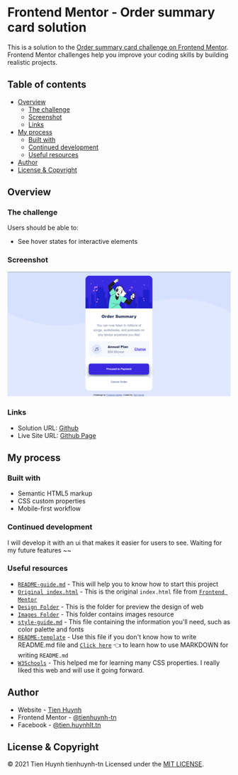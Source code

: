 # Frontend Mentor - Order summary card solution

This is a solution to the [Order summary card challenge on Frontend Mentor](https://www.frontendmentor.io/challenges/order-summary-component-QlPmajDUj). Frontend Mentor challenges help you improve your coding skills by building realistic projects. 

## Table of contents

- [Overview](#overview)
  - [The challenge](#the-challenge)
  - [Screenshot](#screenshot)
  - [Links](#links)
- [My process](#my-process)
  - [Built with](#built-with)
  - [Continued development](#continued-development)
  - [Useful resources](#useful-resources)
- [Author](#author)
- [License & Copyright](#license)

## Overview

### The challenge

Users should be able to:

- See hover states for interactive elements

### Screenshot

![Desktop](./images/demo/desktop.png)

### Links

- Solution URL: [Github](https://github.com/tienhuynh-tn/frontend-mentor-challenges/tree/master/order-summary-component)
- Live Site URL: [Github Page](https://tienhuynh-tn.github.io/frontend-mentor-challenges/order-summary-component/)

## My process

### Built with

- Semantic HTML5 markup
- CSS custom properties
- Mobile-first workflow

### Continued development

I will develop it with an ui that makes it easier for users to see. Waiting for my future features ~~

### Useful resources

- [`README-guide.md`](./README-guide.md) - This will help you to know how to start this project
- [`Original index.html`](./original-index.html) - This is the original `index.html` file from [`Frontend Mentor`](https://www.frontendmentor.io/challenges/order-summary-component-QlPmajDUj)
- [`Design Folder`](./design) - This is the folder for preview the design of web
- [`Images Folder`](./images) - This folder contains images resource 
- [`style-guide.md`](./style-guide.md) - This file containing the information you'll need, such as color palette and fonts
- [`README-template`](./README-template.md) - Use this file if you don't know how to write README.md file and [`Click here`](https://guides.github.com/features/mastering-markdown/) :point_left: to learn how to use MARKDOWN for writing `README.md`
- [`W3Schools`](https://www.w3schools.com/) - This helped me for learning many CSS properties. I really liked this web and will use it going forward.

## Author

- Website - [Tien Huynh](https://github.com/tienhuynh-tn)
- Frontend Mentor - [@tienhuynh-tn](https://www.frontendmentor.io/profile/tienhuynh-tn)
- Facebook - [@tien.huynhlt.tn](https://www.facebook.com/tien.huynhlethuy.tn/)

<h2 id="license">License & Copyright</h2>

&copy; 2021 Tien Huynh tienhuynh-tn Licensed under the [MIT LICENSE](./LICENSE).
